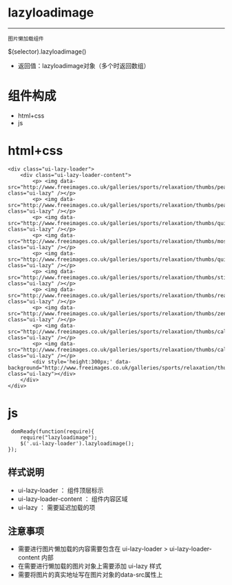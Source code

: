 
# lazyloadimage
***
	图片懒加载组件

$(selector).lazyloadimage() 

*	返回值：lazyloadimage对象（多个时返回数组）

# 组件构成
* html+css
* js

# html+css
	<div class="ui-lazy-loader">
        <div class="ui-lazy-loader-content">
            <p> <img data-src="http://www.freeimages.co.uk/galleries/sports/relaxation/thumbs/peaceful_bamboo_grove.jpg" class="ui-lazy" /></p>
            <p> <img data-src="http://www.freeimages.co.uk/galleries/sports/relaxation/thumbs/peaceful_lake.jpg" class="ui-lazy" /></p>
            <p> <img data-src="http://www.freeimages.co.uk/galleries/sports/relaxation/thumbs/quiet_rainforest.jpg" class="ui-lazy" /></p>
            <p> <img data-src="http://www.freeimages.co.uk/galleries/sports/relaxation/thumbs/mossy_glade.jpg" class="ui-lazy" /></p>
            <p> <img data-src="http://www.freeimages.co.uk/galleries/sports/relaxation/thumbs/quiet_zen_retreat.jpg" class="ui-lazy" /></p>
            <p> <img data-src="http://www.freeimages.co.uk/galleries/sports/relaxation/thumbs/still_sunset.jpg" class="ui-lazy" /></p>
            <p> <img data-src="http://www.freeimages.co.uk/galleries/sports/relaxation/thumbs/reading_a_book.jpg" class="ui-lazy" /></p>
            <p> <img data-src="http://www.freeimages.co.uk/galleries/sports/relaxation/thumbs/zen_tranquility.jpg" class="ui-lazy" /></p>
            <p> <img data-src="http://www.freeimages.co.uk/galleries/sports/relaxation/thumbs/calm_zen_garden.jpg" class="ui-lazy" /></p>
            <p> <img data-src="http://www.freeimages.co.uk/galleries/sports/relaxation/thumbs/calm_ocean.jpg" class="ui-lazy" /></p>
            <div style='height:300px;' data-background="http://www.freeimages.co.uk/galleries/sports/relaxation/thumbs/beach_walk.jpg" class="ui-lazy"></div>
        </div>
    </div>

# js
	 domReady(function(require){
        require("lazyloadimage");
        $('.ui-lazy-loader').lazyloadimage();
    });

## <div id="样式说明">样式说明</div>

*	ui-lazy-loader ： 组件顶层标示
*	ui-lazy-loader-content ： 组件内容区域
*	ui-lazy ： 需要延迟加载的项

## 注意事项

*	需要进行图片懒加载的内容需要包含在 ui-lazy-loader > ui-lazy-loader-content 内部
*	在需要进行懒加载的图片对象上需要添加 ui-lazy 样式
*	需要将图片的真实地址写在图片对象的data-src属性上